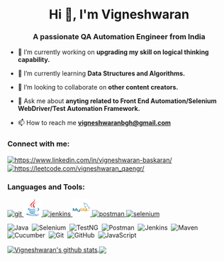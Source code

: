 <h1 align="center">Hi 👋, I'm Vigneshwaran</h1>
<h3 align="center">A passionate QA Automation Engineer from India</h3>

- 🔭 I’m currently working on **upgrading my skill on logical thinking capability.**

- 🌱 I’m currently learning **Data Structures and Algorithms.**

- 👯 I’m looking to collaborate on **other content creators.**

- 💬 Ask me about **anyting related to Front End Automation/Selenium WebDriver/Test Automation Framework.**

- 📫 How to reach me **vigneshwaranbgh@gmail.com**

<h3 align="left">Connect with me:</h3>
<p align="left">
<a href="https://www.linkedin.com/in/vigneshwaran-baskaran/" target="blank">
<img align="center" src="https://raw.githubusercontent.com/rahuldkjain/github-profile-readme-generator/master/src/images/icons/Social/linked-in-alt.svg" alt="https://www.linkedin.com/in/vigneshwaran-baskaran/" height="30" width="40" />
</a>
<a href="https://leetcode.com/vigneshwaran_qaengr/" target="blank"><img align="center" src="https://raw.githubusercontent.com/rahuldkjain/github-profile-readme-generator/master/src/images/icons/Social/leet-code.svg" alt="https://leetcode.com/vigneshwaran_qaengr/" height="30" width="40" />
</a>
</p>

<h3 align="left">Languages and Tools:</h3>
<p align="left"> <a href="https://git-scm.com/" target="_blank"> 
<img src="https://www.vectorlogo.zone/logos/git-scm/git-scm-icon.svg" alt="git" width="40" height="40"/> </a> <a href="https://www.java.com" target="_blank"> 
<img src="https://raw.githubusercontent.com/devicons/devicon/master/icons/java/java-original.svg" alt="java" width="40" height="40"/> </a> <a href="https://www.jenkins.io" target="_blank"> 
<img src="https://www.vectorlogo.zone/logos/jenkins/jenkins-icon.svg" alt="jenkins" width="40" height="40"/> </a> <a href="https://www.mysql.com/" target="_blank"> <img src="https://raw.githubusercontent.com/devicons/devicon/master/icons/mysql/mysql-original-wordmark.svg" alt="mysql" width="40" height="40"/> </a> <a href="https://postman.com" target="_blank"> 
<img src="https://www.vectorlogo.zone/logos/getpostman/getpostman-icon.svg" alt="postman" width="40" height="40"/> </a> <a href="https://www.selenium.dev" target="_blank"> 
<img src="https://raw.githubusercontent.com/detain/svg-logos/780f25886640cef088af994181646db2f6b1a3f8/svg/selenium-logo.svg" alt="selenium" width="40" height="40"/> </a> 
</p>

![Java](https://img.shields.io/badge/-Java-e6e6e6?style=flat&logo=Java&logoColor=FFA518)&nbsp;
![Selenium](https://img.shields.io/badge/-Selenium-e6e6e6?style=flat&logo=Selenium)&nbsp;
![TestNG](https://img.shields.io/badge/TestNG-e6e6e6?style=flat&logo=testng)&nbsp;
![Postman](https://img.shields.io/badge/-Postman-e6e6e6?style=flat&logo=Postman)&nbsp;
![Jenkins](https://img.shields.io/badge/Jenkins-e6e6e6?style=flat&logo=Jenkins)&nbsp;
![Maven](https://img.shields.io/badge/Maven-e6e6e6?style=flat&logo=maven)&nbsp;
![Cucumber](https://img.shields.io/badge/Cucumber-e6e6e6?style=flat&logo=cucumber)&nbsp;
![Git](https://img.shields.io/badge/-Git-05122A?style=flat&logo=git)&nbsp;
![GitHub](https://img.shields.io/badge/-GitHub-05122A?style=flat&logo=github)&nbsp;
![JavaScript](https://img.shields.io/badge/JavaScript-F7DF1E?style=flat&logo=javascript&logoColor=black)&nbsp;



<a href="https://github.com/vigneshwaransdet">
  <img align="center" src="https://github-readme-stats.vercel.app/api?username=vigneshwaransdet&show_icons=true&count_private=true&hide_border=true&theme=tokyonight" alt="Vigneshwaran's github stats" />
</a>
<a href="https://github.com/vigneshwaransdet">
    <img align="center" src="https://github-readme-stats.vercel.app/api/top-langs/?username=vigneshwaransdet&layout=compact&hide_border=true&hide=Jupyter%20Notebook ,html,Tex&langs_count=8&theme=tokyonight" />
</a>
 

